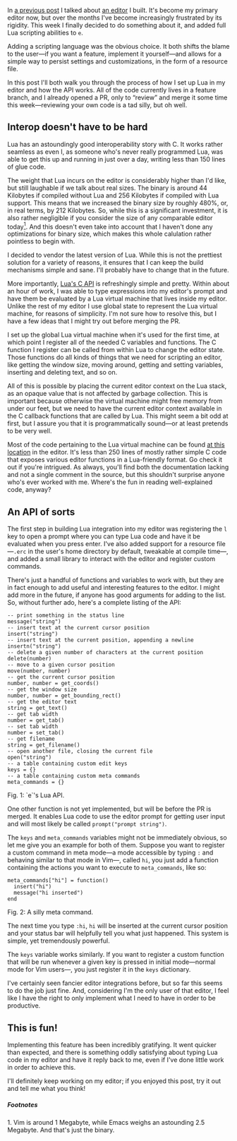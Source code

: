 In [a previous post](http://blog.veitheller.de/Braindead_Editing.html) I talked
about [an editor](https://github.com/hellerve/e) I built. It's become my
primary editor now, but over the months I've become increasingly frustrated by
its rigidity. This week I finally decided to do something about it, and added
full Lua scripting abilities to `e`.

Adding a scripting language was the obvious choice. It both shifts the blame
to the user—if you want a feature, implement it yourself—and allows for a
simple way to persist settings and customizations, in the form of a resource
file.

In this post I'll both walk you through the process of how I set up Lua in
my editor and how the API works. All of the code currently lives in a feature
branch, and I already opened a PR, only to “review” and merge it some time
this week—reviewing your own code is a tad silly, but oh well.

## Interop doesn't have to be hard

Lua has an astoundingly good interoperability story with C. It works rather
seamless as even I, as someone who's never really programmed Lua, was able to
get this up and running in just over a day, writing less than 150 lines of glue
code.

The weight that Lua incurs on the editor is considerably higher than I'd like,
but still laughable if we talk about real sizes. The binary is around 44
Kilobytes if compiled without Lua and 256 Kilobytes if compiled with Lua
support. This means that we increased the binary size by roughly 480%, or, in
real terms, by 212 Kilobytes. So, while this is a significant investment, it
is also rather negligible if you consider the size of any comparable editor
today<a href="#1"><sup>1</sup></a>. And this doesn't even take into account
that I haven't done any optimizations for binary size, which makes this whole
calulation rather pointless to begin with.

I decided to vendor the latest version of Lua. While this is not the prettiest
solution for a variety of reasons, it ensures that I can keep the build
mechanisms simple and sane. I'll probably have to change that in the future.

More importantly, [Lua's C API](https://www.lua.org/manual/5.3/manual.html#4)
is refreshingly simple and pretty. Within about an hour of work, I was able
to type expressions into my editor's prompt and have them be evaluated by a
Lua virtual machine that lives inside my editor. Unlike the rest of my editor
I use global state to represent the Lua virtual machine, for reasons of
simplicity. I'm not sure how to resolve this, but I have a few ideas that I
might try out before merging the PR.

I set up the global Lua virtual machine when it's used for the first time,
at which point I register all of the needed C variables and functions. The
C function I register can be called from within Lua to change the editor
state. Those functions do all kinds of things that we need for scripting an
editor, like getting the window size, moving around, getting and setting
variables, inserting and deleting text, and so on.

All of this is possible by placing the current editor context on the Lua stack,
as an opaque value that is not affected by garbage collection. This is
important because otherwise the virtual machine might free memory from under
our feet, but we need to have the current editor context available in the
C callback functions that are called by Lua. This might seem a bit odd at
first, but I assure you that it is programmatically sound—or at least pretends
to be very well.

Most of the code pertaining to the Lua virtual machine can be found [at this
location](https://github.com/hellerve/e/blob/lua/src/editor.c#L1231) in the
editor. It's less than 250 lines of mostly rather simple C code that exposes
various editor functions in a Lua-friendly format. Go check it out if you're
intrigued. As always, you'll find both the documentation lacking and not a
single comment in the source, but this shouldn't surprise anyone who's ever
worked with me. Where's the fun in reading well-explained code, anyway?

## An API of sorts

The first step in building Lua integration into my editor was registering the
`l` key to open a prompt where you can type Lua code and have it be evaluated
when you press enter. I've also added support for a resource file—`.erc` in
the user's home directory by default, tweakable at compile time—, and added a
small library to interact with the editor and register custom commands.

There's just a handful of functions and variables to work with, but they are
in fact enough to add useful and interesting features to the editor. I might
add more in the future, if anyone has good arguments for adding to the list.
So, without further ado, here's a complete listing of the API:

```
-- print something in the status line
message("string")
-- insert text at the current cursor position
insert("string")
-- insert text at the current position, appending a newline
insertn("string")
-- delete a given number of characters at the current position
delete(number)
-- move to a given cursor position
move(number, number)
-- get the current cursor position
number, number = get_coords()
-- get the window size
number, number = get_bounding_rect()
-- get the editor text
string = get_text()
-- get tab width
number = get_tab()
-- set tab width
number = set_tab()
-- get filename
string = get_filename()
-- open another file, closing the current file
open("string")
-- a table containing custom edit keys
keys = {}
-- a table containing custom meta commands
meta_commands = {}
```
<div class="figure-label">Fig. 1: `e`'s Lua API.</div>

One other function is not yet implemented, but will be before the PR is merged.
It enables Lua code to use the editor prompt for getting user input and will
most likely be called `prompt("prompt string")`.

The `keys` and `meta_commands` variables might not be immediately obvious, so
let me give you an example for both of them. Suppose you want to register a
custom command in meta mode—a mode accessible by typing `:` and behaving
similar to that mode in Vim—, called `hi`, you just add a function containing
the actions you want to execute to `meta_commands`, like so:

```
meta_commands["hi"] = function()
  insert("hi")
  message("hi inserted")
end
```
<div class="figure-label">Fig. 2: A silly meta command.</div>

The next time you type `:hi`, `hi` will be inserted at the current cursor
position and your status bar will helpfully tell you what just happened.
This system is simple, yet tremendously powerful.

The `keys` variable works similarly. If you want to register a custom function
that will be run whenever a given key is pressed in initial mode—normal mode
for Vim users—, you just register it in the `keys` dictionary.

I've certainly seen fancier editor integrations before, but so far this seems
to do the job just fine. And, considering I'm the only user of that editor, I
feel like I have the right to only implement what I need to have in order to
be productive.

## This is fun!

Implementing this feature has been incredibly gratifying. It went quicker than
expected, and there is something oddly satisfying about typing Lua code in my
editor and have it reply back to me, even if I've done little work in order to
achieve this.

I'll definitely keep working on my editor; if you enjoyed this post, try it out
and tell me what you think!

##### Footnotes
<span id="1">1.</span> Vim is around 1 Megabyte, while Emacs weighs an
astounding 2.5 Megabyte. And that's just the binary.
